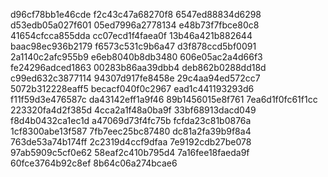 d96cf78bb1e46cde
f2c43c47a68270f8
6547ed88834d6298
d53edb05a027f601
05ed7996a2778134
e48b73f7fbce80c8
41654cfcca855dda
cc07ecd1f4faea0f
13b46a421b882644
baac98ec936b2179
f6573c531c9b6a47
d3f878ccd5bf0091
2a1140c2afc955b9
e6eb8040b8db3480
606e05ac2a4d66f3
fe24296adced1863
00283b86aa39dbb4
deb862b0288dd18d
c99ed632c3877114
94307d917fe8458e
29c4aa94ed572cc7
5072b312228eaff5
becacf040f0c2967
ead1c441193293d6
f11f59d3e476587c
da43142eff1a9f46
89b1456015e8f761
7ea6d1f0fc61f1cc
223320fa4d2f385d
4cca2a1f48a0ba9f
33bf68913dacd049
f8d4b0432ca1ec1d
a47069d73f4fc75b
fcfda23c81b0876a
1cf8300abe13f587
7fb7eec25bc87480
dc81a2fa39b9f8a4
763de53a74b174ff
2c2319d4ccf9dfaa
7e9192cdb27be078
97ab5909c5cf0e62
58eaf2c410b795d4
7a16fee18faeda9f
60fce3764b92c8ef
8b64c06a274bcae6
